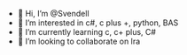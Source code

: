 - 👋 Hi, I’m @Svendell
- 👀 I’m interested in c#, c plus +, python, BAS
- 🌱 I’m currently learning c, c+ plus, С#
- 💞️ I’m looking to collaborate on Ira

<!---
Svendell/Svendell is a ✨ special ✨ repository because its `README.md` (this file) appears on your GitHub profile.
You can click the Preview link to take a look at your changes.
--->
